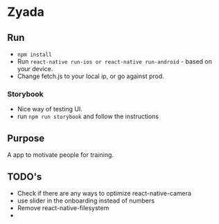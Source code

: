 # Zyada

## Run
* `npm install`
* Run `react-native run-ios or react-native run-android` - based on your device.
* Change fetch.js to your local ip, or go against prod.

### Storybook
* Nice way of testing UI.
* run `npm run storybook` and follow the instructions

## Purpose
A app to motivate people for training. 

## TODO's
* Check if there are any ways to optimize react-native-camera
* use slider in the onboarding instead of numbers
* Remove react-native-filesystem
* 
